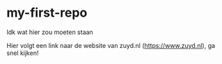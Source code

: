 # my-first-repo
Idk wat hier zou moeten staan

Hier volgt een link naar de website van zuyd.nl (https://www.zuyd.nl), ga snel kijken!

